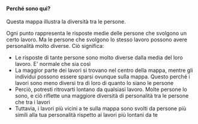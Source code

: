 #### Perché sono qui?

Questa mappa illustra la diversità tra le persone.

Ogni punto rappresenta le risposte medie delle persone che svolgono un certo lavoro. Ma le persone che svolgono lo stesso lavoro possono avere personalità molto diverse. Ciò significa:

-  Le risposte di tante persone sono molto diverse dalla media del loro lavoro. E' normale che sia così
-  La maggior parte dei lavori si trovano nel centro della mappa, mentre gli individui possono essere sparsi ovunque sulla mappa. Questo perché i lavori sono meno diversi tra di loro di quanto lo siano le persone  
-  Perciò, potresti ritrovarti lontano da qualsiasi lavoro. Molte persone lo sono, e ciò riflette una maggiore diversità di personalità tra le persone che tra i lavori
-  Tuttavia, i lavori più vicini a te sulla mappa sono svolti da persone più simili alla tua personalità rispetto ai lavori più lontani da te
